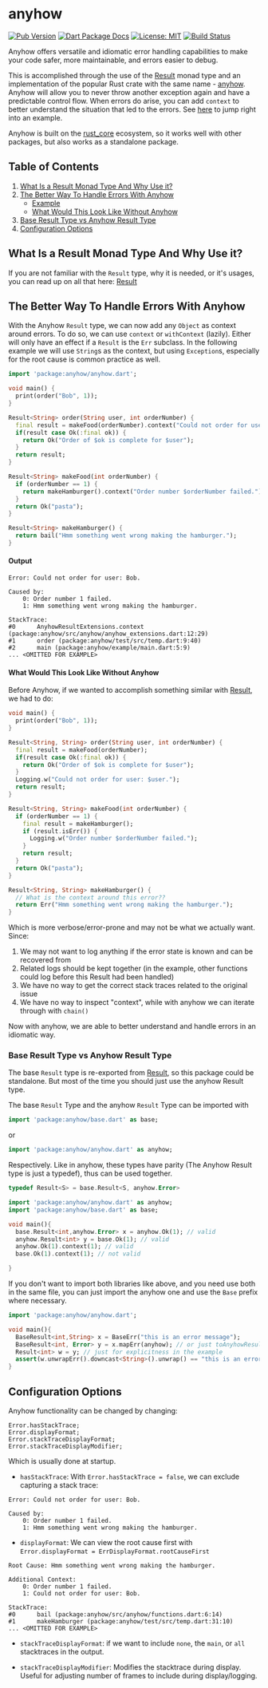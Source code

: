 # anyhow

[![Pub Version](https://img.shields.io/pub/v/anyhow.svg)](https://pub.dev/packages/anyhow)
[![Dart Package Docs](https://img.shields.io/badge/documentation-pub.dev-blue.svg)](https://pub.dev/documentation/anyhow/latest/)
[![License: MIT](https://img.shields.io/badge/license-MIT-purple.svg)](https://opensource.org/licenses/MIT)
[![Build Status](https://github.com/mcmah309/anyhow/actions/workflows/dart.yml/badge.svg)](https://github.com/mcmah309/anyhow/actions)

Anyhow offers versatile and idiomatic error handling capabilities to make your code safer, more maintainable, and
errors easier to debug.

This is accomplished through the use of the [Result] monad type and
an implementation of the popular Rust crate with the same name - [anyhow].
Anyhow will allow you to never throw another exception again and have a predictable control flow. When
errors do arise, you can add `context` to better understand the situation that led to the errors.
See [here](#the-better-way-to-handle-errors-with-anyhow) to jump right into an example.

Anyhow is built on the [rust_core] ecosystem, so it works well with other packages, but also works as a standalone 
package.

## Table of Contents

1. [What Is a Result Monad Type And Why Use it?](#what-is-a-result-monad-type-and-why-use-it)
2. [The Better Way To Handle Errors With Anyhow](#the-better-way-to-handle-errors-with-anyhow)
    - [Example](#the-better-way-to-handle-errors-with-anyhow)
    - [What Would This Look Like Without Anyhow](#what-would-this-look-like-without-anyhow)
3. [Base Result Type vs Anyhow Result Type](#base-result-type-vs-anyhow-result-type)
4. [Configuration Options](#configuration-options)

## What Is a Result Monad Type And Why Use it?
If you are not familiar with the `Result` type, why it is needed, or it's usages, you can read up on all that here: 
[Result]

## The Better Way To Handle Errors With Anyhow
With the Anyhow `Result` type, we can now add any `Object` as context around errors. To do so, we can use `context` or
`withContext` (lazily). Either will only have an effect if a `Result` is the `Err` subclass. In the following
example we will use `String`s as the context, but using `Exception`s, especially for the root cause is common practice
as well.
```dart
import 'package:anyhow/anyhow.dart';

void main() {
  print(order("Bob", 1));
}

Result<String> order(String user, int orderNumber) {
  final result = makeFood(orderNumber).context("Could not order for user: $user.");
  if(result case Ok(:final ok)) {
    return Ok("Order of $ok is complete for $user");
  }
  return result;
}

Result<String> makeFood(int orderNumber) {
  if (orderNumber == 1) {
    return makeHamburger().context("Order number $orderNumber failed.");
  }
  return Ok("pasta");
}

Result<String> makeHamburger() {
  return bail("Hmm something went wrong making the hamburger.");
}
```
#### Output
```text
Error: Could not order for user: Bob.

Caused by:
	0: Order number 1 failed.
	1: Hmm something went wrong making the hamburger.
	
StackTrace:
#0      AnyhowResultExtensions.context (package:anyhow/src/anyhow/anyhow_extensions.dart:12:29)
#1      order (package:anyhow/test/src/temp.dart:9:40)
#2      main (package:anyhow/example/main.dart:5:9)
... <OMITTED FOR EXAMPLE>
```

#### What Would This Look Like Without Anyhow
Before Anyhow, if we wanted to accomplish something similar with [Result], we had to do:

```dart
void main() {
  print(order("Bob", 1));
}

Result<String, String> order(String user, int orderNumber) {
  final result = makeFood(orderNumber);
  if(result case Ok(:final ok)) {
    return Ok("Order of $ok is complete for $user");
  }
  Logging.w("Could not order for user: $user.");
  return result;
}

Result<String, String> makeFood(int orderNumber) {
  if (orderNumber == 1) {
    final result = makeHamburger();
    if (result.isErr()) {
      Logging.w("Order number $orderNumber failed.");
    }
    return result;
  }
  return Ok("pasta");
}

Result<String, String> makeHamburger() {
  // What is the context around this error??
  return Err("Hmm something went wrong making the hamburger.");
}
```

Which is more verbose/error-prone and may not be what we actually want. Since:

1. We may not want to log anything if the error state is
   known and can be recovered from
2. Related logs should be kept together (in the example, other functions could log before this Result had been handled)
3. We have no way to get the correct stack traces related to the original issue
4. We have no way to inspect "context", while with anyhow we can iterate through with `chain()`

Now with anyhow, we are able to better understand and handle errors in an idiomatic way.

### Base Result Type vs Anyhow Result Type
The base `Result` type is re-exported from [Result], so this package could be standalone.
But most of the time you should just use the anyhow Result type.

The base `Result` Type and the anyhow `Result` Type can be imported with
```dart
import 'package:anyhow/base.dart' as base;
```
or
```dart
import 'package:anyhow/anyhow.dart' as anyhow;
```
Respectively. Like in anyhow, these types have parity (The Anyhow Result type is just a typedef), thus can be used 
together.
```dart
typedef Result<S> = base.Result<S, anyhow.Error>
```
```dart
import 'package:anyhow/anyhow.dart' as anyhow;
import 'package:anyhow/base.dart' as base;

void main(){
  base.Result<int,anyhow.Error> x = anyhow.Ok(1); // valid
  anyhow.Result<int> y = base.Ok(1); // valid
  anyhow.Ok(1).context(1); // valid
  base.Ok(1).context(1); // not valid

}
```

If you don't want to import both libraries like above, and you need use both in the same file, you can just import the 
anyhow one and use the `Base` prefix where necessary.
```dart
import 'package:anyhow/anyhow.dart';

void main(){
  BaseResult<int,String> x = BaseErr("this is an error message");
  BaseResult<int, Error> y = x.mapErr(anyhow); // or just toAnyhowResult()
  Result<int> w = y; // just for explicitness in the example
  assert(w.unwrapErr().downcast<String>().unwrap() == "this is an error message");
}
```

## Configuration Options

Anyhow functionality can be changed by changing:

```text
Error.hasStackTrace;
Error.displayFormat;
Error.stackTraceDisplayFormat;
Error.stackTraceDisplayModifier;
```

Which is usually done at startup.

* `hasStackTrace`: With `Error.hasStackTrace = false`, we can exclude capturing a stack trace:

```text
Error: Could not order for user: Bob.

Caused by:
	0: Order number 1 failed.
	1: Hmm something went wrong making the hamburger.
```

* `displayFormat`: We can view the root cause first with `Error.displayFormat = ErrDisplayFormat.rootCauseFirst`

```text
Root Cause: Hmm something went wrong making the hamburger.

Additional Context:
	0: Order number 1 failed.
	1: Could not order for user: Bob.

StackTrace:
#0      bail (package:anyhow/src/anyhow/functions.dart:6:14)
#1      makeHamburger (package:anyhow/test/src/temp.dart:31:10)
... <OMITTED FOR EXAMPLE>
```

* `stackTraceDisplayFormat`: if we want to include `none`, the `main`, or `all` stacktraces in the output.


* `stackTraceDisplayModifier`: Modifies the stacktrace during display. Useful for adjusting
  number of frames to include during display/logging.


[Result]: https://github.com/mcmah309/rust_core/tree/master/lib/src/result
[anyhow]: https://docs.rs/anyhow/latest/anyhow/
[rust_core]: https://pub.dev/packages/rust_core
